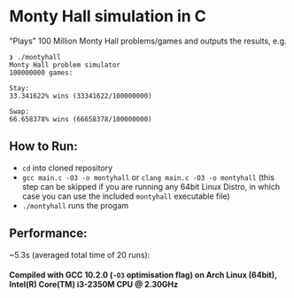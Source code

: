 # Monty Hall simulation in C

"Plays" 100 Million Monty Hall problems/games and outputs the results, e.g.

```
❯ ./montyhall
Monty Hall problem simulator
100000000 games:

Stay:
33.341622% wins (33341622/100000000)

Swap:
66.658378% wins (66658378/100000000)
```

## How to Run:

- `cd` into cloned repository
- `gcc main.c -O3 -o montyhall` or `clang main.c -O3 -o montyhall` (this step can be skipped if you are running any 64bit Linux Distro, in which case you can use the included `montyhall` executable file)
- `./montyhall` runs the progam

## Performance:

~5.3s (averaged total time of 20 runs):

#### Compiled with GCC 10.2.0 (`-O3` optimisation flag) on Arch Linux (64bit), Intel(R) Core(TM) i3-2350M CPU @ 2.30GHz
